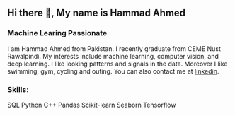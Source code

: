 ## Hi there 👋, My name is Hammad Ahmed
### Machine Learing Passionate
I am Hammad Ahmed from Pakistan. I recently graduate from CEME Nust Rawalpindi. My interests include machine learning, computer vision, and deep learning. I like looking patterns and signals in the data. Moreover I like swimming, gym, cycling and outing. You can also contact me at [linkedin](https://www.linkedin.com/in/hammadhameed/).

### Skills:
SQL
Python
C++
Pandas
Scikit-learn
Seaborn
Tensorflow
